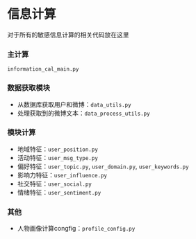 # 信息计算
对于所有的敏感信息计算的相关代码放在这里

### 主计算
`information_cal_main.py`

### 数据获取模块
+ 从数据库获取用户和微博：`data_utils.py`
+ 处理获取到的微博文本：`data_process_utils.py`

### 模块计算
+ 地域特征：`user_position.py`
+ 活动特征：`user_msg_type.py`
+ 偏好特征：`user_topic.py`, `user_domain.py`, `user_keywords.py`
+ 影响力特征：`user_influence.py`
+ 社交特征：`user_social.py`
+ 情绪特征：`user_sentiment.py`

### 其他
+ 人物画像计算congfig：`profile_config.py`